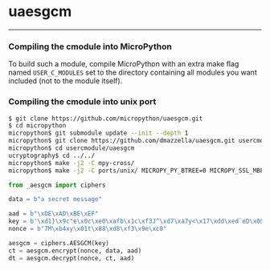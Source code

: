
# uaesgcm

---------------

### Compiling the cmodule into MicroPython

To build such a module, compile MicroPython with an extra make flag named ```USER_C_MODULES``` set to the directory containing all modules you want included (not to the module itself).

### Compiling the cmodule into unix port

```bash
$ git clone https://github.com/micropython/uaesgcm.git
$ cd micropython
micropython$ git submodule update --init --depth 1
micropython$ git clone https://github.com/dmazzella/uaesgcm.git usercmodule/uaesgcm
micropython$ cd usercmodule/uaesgcm
ucryptography$ cd ../../
micropython$ make -j2 -C mpy-cross/
micropython$ make -j2 -C ports/unix/ MICROPY_PY_BTREE=0 MICROPY_SSL_MBEDTLS=1 USER_C_MODULES="$(pwd)/usercmodule"
```

```python
from _aesgcm import ciphers

data = b"a secret message"

aad = b"\xDE\xAD\xBE\xEF"
key = b'\xd1}\x9c"e\x0c\xe0\xafb\x1c\xf3J^\xd7\xa7y<\x17\xdd\xed`eD\x051\xae\xbb\xa2\x91\xfeD\xe1'
nonce = b"7M\xb4xy\x01t\x88\xd8\xf3\x9e\xc0"

aesgcm = ciphers.AESGCM(key)
ct = aesgcm.encrypt(nonce, data, aad)
dt = aesgcm.decrypt(nonce, ct, aad)
```
